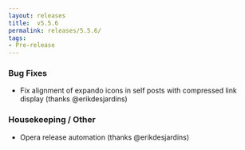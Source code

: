 ```yaml
---
layout: releases
title:  v5.5.6
permalink: releases/5.5.6/
tags:
- Pre-release
---
```


### Bug Fixes

- Fix alignment of expando icons in self posts with compressed link display (thanks @erikdesjardins)

### Housekeeping / Other

- Opera release automation (thanks @erikdesjardins)
